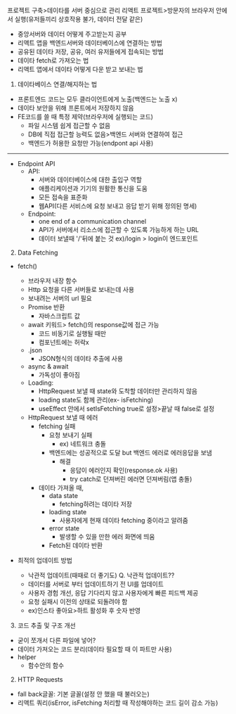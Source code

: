 프로젝트 구축>데이타를 서버 중심으로 관리
리액트 프로젝트>방문자의 브라우저 안에서 실행(유저들끼리 상호작용 불가, 데이터 전달 같은)
- 중앙서버와 데이터 어떻게 주고받는지 공부
- 리액트 앱을 백엔드서버와 데이터베이스에 연결하는 방법
- 공유된 데이타 저장, 공유, 여러 유저들에게 접속되는 방법
- 데이타 fetch로 가져오는 법
- 리액트 앱에서 데이타 어떻게 다운 받고 보내는 법
1. 데이타베이스 연결/해지하는 법
- 프론트엔드 코드는 모두 클라이언트에게 노출(백엔드는 노출 x)
- 데이타 보안을 위해 프론트에서 저장하지 않음
- FE코드를 쓸 때 특정 제약(브라우저에 실행되는 코드)
    - 파일 시스템 쉽게 접근할 수 없음
    - DB에 직접 접근할 능력도 없음>백엔드 서버와 연결하여 접근
    - 백엔드가 허용한 요청만 가능(endpont api 사용)
-----
- Endpoint API
    - API: 
        - 서버와 데이터베이스에 대한 출입구 역할
        - 애플리케이션과 기기의 원활한 통신을 도움
        - 모든 접속을 표준화
        - 웹API(다른 서비스에 요청 보내고 응답 받기 위해 정의된 명세)
    - Endpoint:
        - one end of a communication channel
        - API가 서버에서 리소스에 접근할 수 있도록 가능하게 하는 URL
        - 데이터 보낼때 '/'뒤에 붙는 것 ex)/login > login이 엔드포인트


2.  Data Fetching
- fetch()
    - 브라우저 내장 함수
    - Http 요청을 다른 서버들로 보내는데 사용
    - 보내려는 서버의 url 필요
    - Promise 반환
        - 자바스크립트 값
    - await 키워드> fetch()의 response값에 접근 가능
        - 코드 비동기로 실행될 때만
        - 컴포넌트에는 허락x
    - .json
        - JSON형식의 데이타 추출에 사용
    - async & await
        - 가독성이 좋아짐
    - Loading:
        - HttpRequest 보낼 때 state와 도착할 데이터만 관리하지 않음
        - loading state도 함께 관리(ex- isFetching)
        - useEffect 안에서 setIsFetching true로 설정>끝날 때 false로 설정
    - HttpRequest 보낼 때 에러
        - fetching 실패
            - 요청 보내기 실패
                - ex) 네트워크 충돌
            - 백엔드에는 성공적으로 도달 but 백엔드 에러로 에러응답을 보냄
                - 해결
                    - 응답이 에러인지 확인(response.ok 사용)
                    - try catch로 던져버린 에러면 던져버림(앱 충돌)
        - 데이타 가져올 때, 
            - data state
                - fetching하려는 데이타 저장
            - loading state
                - 사용자에게 현재 데이타 fetching 중이라고 알려줌
            - error state
                - 발생할 수 있을 만한 에러 화면에 띄움
            - Fetch된 데이타 반환

- 최적의 업데이트 방법
    - 낙관적 업데이트(때때로 더 좋기도)
    Q. 낙관적 업데이트??
    - 데이터를 서버로 부터 업데이트하기 전 UI를 업데이트
    - 사용자 경험 개선, 응답 기다리지 않고 사용자에게 빠른 피드백 제공
    - 요청 실패시 이전의 상태로 되돌려야 함
    - ex)인스타 좋아요>하트 활성화 후 숫자 반영

3. 코드 추출 및 구조 개선
- 굳이 쪼개서 다른 파일에 넣어?
- 데이터 가져오는 코드 분리(데이타 필요할 때 이 파트만 사용)
- helper
    - 함수안의 함수



2. HTTP Requests


- fall back글꼴: 기본 글꼴(설정 안 했을 때 불러오는)
- 리액트 쿼리(isError, isFetching 처리할 때 작성해야하는 코드 길이 감소 가능)